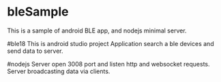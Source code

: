 # bleSample

This is a sample of android BLE app, and nodejs minimal server.

#ble18
This is android studio project
Application search a ble devices and send data to server.

#nodejs
Server open 3008 port and listen http and websocket requests.
Server broadcasting data via clients.
